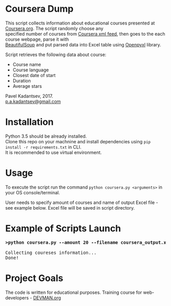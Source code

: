 # Coursera Dump

This script collects information about educational courses presented at [Coursera.org](https://www.coursera.org/). The script randomly choose any <br /> specified 
number of courses from [Coursera xml feed](https://www.coursera.org/sitemap~www~courses.xml), then goes to the each course webpage, parse it with <br />
[BeautifulSoup](https://pypi.python.org/pypi/beautifulsoup4) and put parsed data into Excel table using [Openpyxl](https://pypi.python.org/pypi/openpyxl) library.


Script retrieves the following data about course:

- Course name
- Course language
- Closest date of start
- Duration
- Average stars

Pavel Kadantsev, 2017. <br/>
p.a.kadantsev@gmail.com


# Installation

Python 3.5 should be already installed. <br />
Clone this repo on your machnine and install dependencies using ```pip install -r requirements.txt``` in CLI. <br />
It is recommended to use virtual environment.


# Usage

To execute the script run the command ```python coursera.py <arguments>``` in your OS console/terminal.

User needs to specify amount of courses and name of output Excel file - see example below.
Excel file will be saved in script directory.


# Example of Scripts Launch

<pre>
<b>>python coursera.py --amount 20 --filename coursera_output.xlsx</b>

Collecting coureses information...
Done!
</pre>


# Project Goals

The code is written for educational purposes. Training course for web-developers - [DEVMAN.org](https://devman.org)
